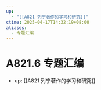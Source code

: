 ```yaml
---
up:
  - "[[A821 列宁著作的学习和研究]]"
ctime: 2025-04-17T14:32:19+08:00
aliases:
  - 专题汇编
---
```


# A821.6 专题汇编

- up: [[A821 列宁著作的学习和研究]]
